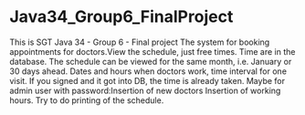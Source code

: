 # Java34_Group6_FinalProject
This is SGT Java 34 - Group 6 - Final project
The system for booking appointments for doctors.View the schedule, just free times. Time are in the database.
The schedule can be viewed for the same month, i.e. January or 30 days ahead. Dates and hours when doctors work, time interval for one visit. If you signed and it got into DB, the time is already taken. Maybe for admin user with password:Insertion of new doctors
Insertion of working hours.
Try to do printing of the schedule.
